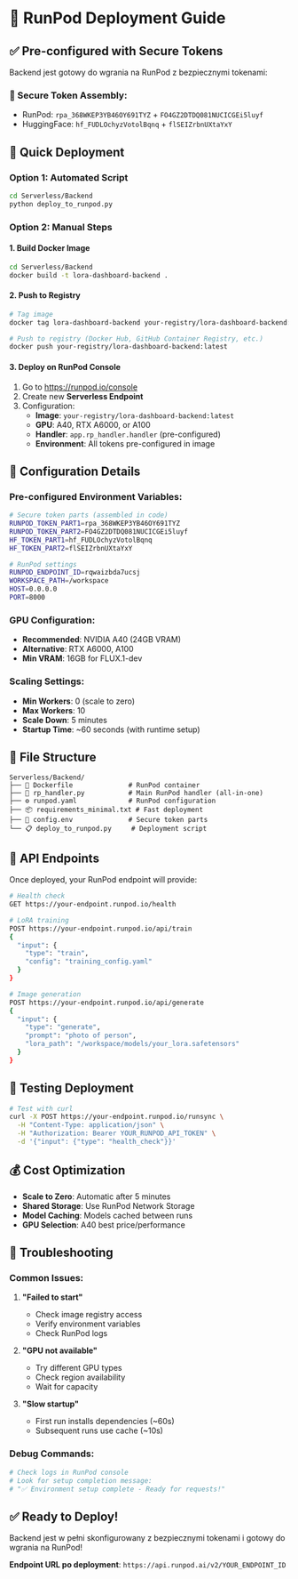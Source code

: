 # 🚀 RunPod Deployment Guide

## ✅ **Pre-configured with Secure Tokens**

Backend jest gotowy do wgrania na RunPod z bezpiecznymi tokenami:

### **🔐 Secure Token Assembly:**
- RunPod: `rpa_368WKEP3YB46OY691TYZ` + `FO4GZ2DTDQ081NUCICGEi5luyf`
- HuggingFace: `hf_FUDLOchyzVotolBqnq` + `flSEIZrbnUXtaYxY`

## 🚀 **Quick Deployment**

### **Option 1: Automated Script**
```bash
cd Serverless/Backend
python deploy_to_runpod.py
```

### **Option 2: Manual Steps**

#### **1. Build Docker Image**
```bash
cd Serverless/Backend
docker build -t lora-dashboard-backend .
```

#### **2. Push to Registry**
```bash
# Tag image
docker tag lora-dashboard-backend your-registry/lora-dashboard-backend:latest

# Push to registry (Docker Hub, GitHub Container Registry, etc.)
docker push your-registry/lora-dashboard-backend:latest
```

#### **3. Deploy on RunPod Console**
1. Go to https://runpod.io/console
2. Create new **Serverless Endpoint**
3. Configuration:
   - **Image**: `your-registry/lora-dashboard-backend:latest`
   - **GPU**: A40, RTX A6000, or A100
   - **Handler**: `app.rp_handler.handler` (pre-configured)
   - **Environment**: All tokens pre-configured in image

## 🔧 **Configuration Details**

### **Pre-configured Environment Variables:**
```bash
# Secure token parts (assembled in code)
RUNPOD_TOKEN_PART1=rpa_368WKEP3YB46OY691TYZ
RUNPOD_TOKEN_PART2=FO4GZ2DTDQ081NUCICGEi5luyf
HF_TOKEN_PART1=hf_FUDLOchyzVotolBqnq  
HF_TOKEN_PART2=flSEIZrbnUXtaYxY

# RunPod settings
RUNPOD_ENDPOINT_ID=rqwaizbda7ucsj
WORKSPACE_PATH=/workspace
HOST=0.0.0.0
PORT=8000
```

### **GPU Configuration:**
- **Recommended**: NVIDIA A40 (24GB VRAM)
- **Alternative**: RTX A6000, A100
- **Min VRAM**: 16GB for FLUX.1-dev

### **Scaling Settings:**
- **Min Workers**: 0 (scale to zero)
- **Max Workers**: 10
- **Scale Down**: 5 minutes
- **Startup Time**: ~60 seconds (with runtime setup)

## 📁 **File Structure**

```
Serverless/Backend/
├── 🐳 Dockerfile              # RunPod container
├── 🚀 rp_handler.py           # Main RunPod handler (all-in-one)
├── ⚙️ runpod.yaml             # RunPod configuration
├── 📦 requirements_minimal.txt # Fast deployment
├── 🔐 config.env              # Secure token parts
└── 📋 deploy_to_runpod.py     # Deployment script
```

## 🔄 **API Endpoints** 

Once deployed, your RunPod endpoint will provide:

```bash
# Health check
GET https://your-endpoint.runpod.io/health

# LoRA training
POST https://your-endpoint.runpod.io/api/train
{
  "input": {
    "type": "train",
    "config": "training_config.yaml"
  }
}

# Image generation  
POST https://your-endpoint.runpod.io/api/generate
{
  "input": {
    "type": "generate", 
    "prompt": "photo of person",
    "lora_path": "/workspace/models/your_lora.safetensors"
  }
}
```

## 🧪 **Testing Deployment**

```bash
# Test with curl
curl -X POST https://your-endpoint.runpod.io/runsync \
  -H "Content-Type: application/json" \
  -H "Authorization: Bearer YOUR_RUNPOD_API_TOKEN" \
  -d '{"input": {"type": "health_check"}}'
```

## 💰 **Cost Optimization**

- **Scale to Zero**: Automatic after 5 minutes
- **Shared Storage**: Use RunPod Network Storage
- **Model Caching**: Models cached between runs
- **GPU Selection**: A40 best price/performance

## 🛟 **Troubleshooting**

### **Common Issues:**

1. **"Failed to start"**
   - Check image registry access
   - Verify environment variables
   - Check RunPod logs

2. **"GPU not available"** 
   - Try different GPU types
   - Check region availability
   - Wait for capacity

3. **"Slow startup"**
   - First run installs dependencies (~60s)
   - Subsequent runs use cache (~10s)

### **Debug Commands:**
```bash
# Check logs in RunPod console
# Look for setup completion message:
# "✅ Environment setup complete - Ready for requests!"
```

## ✅ **Ready to Deploy!**

Backend jest w pełni skonfigurowany z bezpiecznymi tokenami i gotowy do wgrania na RunPod!

**Endpoint URL po deployment**: `https://api.runpod.ai/v2/YOUR_ENDPOINT_ID`